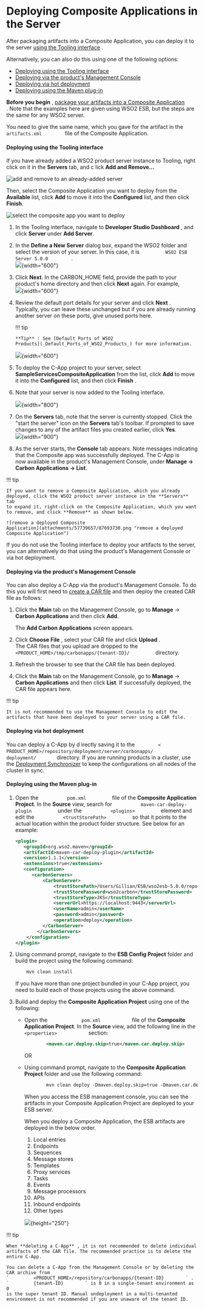 # Deploying Composite Applications in the Server

After packaging artifacts into a Composite Application, you can deploy
it to the server [using the Tooling
interface](#DeployingCompositeApplicationsintheServer-DeployingusingtheToolinginterface)
.

Alternatively, you can also do this using one of the following options:

-   [Deploying using the Tooling
    interface](#DeployingCompositeApplicationsintheServer-DeployingusingtheToolinginterface)
-   [Deploying via the product's Management
    Console](#DeployingCompositeApplicationsintheServer-Deployingviatheproduct'sManagementConsole)
-   [Deploying via hot
    deployment](#DeployingCompositeApplicationsintheServer-Deployingviahotdeployment)
-   [Deploying using the Maven
    plug-in](#DeployingCompositeApplicationsintheServer-DeployingusingtheMavenplug-in)

**Before you begin** , [package your artifacts into a Composite
Application](_Packaging_Artifacts_into_Composite_Applications_) . Note
that the examples here are given using WSO2 ESB, but the steps are the
same for any WSO2 server.

You need to give the same name, which you gave for the artifact in the
`          artifacts.xml         ` file of the Composite Application.

####  Deploying using the Tooling interface

If you have already added a WSO2 product server instance to Tooling,
right click on it in the **Servers** tab, and c lick **Add and
Remove...**

![add and remove to an already-added
server](attachments/57739657/87693724.png "add and remove to an already-added server")

Then, select the Composite Application you want to deploy from the
**Available** list, click **Add** to move it into the **Configured**
list, and then click **Finish**.

![select the composite app you want to
deploy](attachments/57739657/87693726.png "select the composite app you want to deploy")

1.  In the Tooling interface, navigate to **Developer Studio Dashboard**
    , and click **Server** under **Add Server**.

2.  In the **Define a New Server** dialog box, expand the
    WSO2 folder and select the version of your server. In this case, it
    is `          WSO2 ESB Server 5.0.0         ` .  
    ![](attachments/53121319/53284204.png){width="600"}
3.  Click **Next**. In the CARBON\_HOME field, provide the path to your
    product's home directory and then click **Next** again. For
    example,  
    ![](attachments/53121319/53284218.png){width="600"}
4.  Review the default port details for your server and click **Next**
    .  
    Typically, you can leave these unchanged but if you are already
    running another server on these ports, give unused ports here.

    !!! tip
    
        **Tip** : See [Default Ports of WSO2
        Products](_Default_Ports_of_WSO2_Products_) for more information.
    

    ![](attachments/53121319/53284206.png){width="600"}

5.  To deploy the C-App project to your server, select
    **SampleServicesCompositeApplication** from the list, click **Add**
    to move it into the **Configured** list, and then click **Finish**
    .  

      

6.  Note that your server is now added to the Tooling interface.

    ![](attachments/53121319/53285006.png){width="800"}

7.  On the **Servers** tab, note that the server is currently stopped.
    Click the "start the server" icon on the **Servers** tab's toolbar.
    If prompted to save changes to any of the artifact files you created
    earlier, click **Yes**.  
    ![](attachments/53121319/53285075.png){width="900"}

8.  As the server starts, the **Console** tab appears. Note messages
    indicating that the Composite app was successfully deployed. The
    C-App is now available in the product's Management Console, under
    **Manage -\> Carbon Applications -\> List**.

!!! tip
    
    If you want to remove a Composite Application, which you already
    deployed, click the WSO2 product server instance in the **Servers** tab
    to expand it, right-click on the Composite Application, which you want
    to remove, and click **Remove** as shown below.
    
    ![remove a deployed Composite
    Application](attachments/57739657/87693730.png "remove a deployed Composite Application")
    

If you do not use the Tooling interface to deploy your artifacts to the
server, you can alternatively do that using the product's Management
Console or via hot deployment.

#### Deploying via the product's Management Console

You can also deploy a C-App via the product's Management Console. To do
this you will first need to [create a CAR
file](https://docs.wso2.com/display/ADMIN44x/Packaging+Artifacts+into+Composite+Applications#PackagingArtifactsintoCompositeApplications-CreatingaCompositeApplicationArchive(CAR)file)
and then deploy the created CAR file as follows:

1.  Click the **Main** tab on the Management Console, go to **Manage**
    -\> **Carbon Applications** and then click **Add**.

    The **Add Carbon Applications** screen appears.

2.  Click **Choose File** , select your CAR file and click **Upload**
    .  
    The CAR files that you upload are dropped to the
    `           <PRODUCT_HOME>/tmp/carbonapps/{tenant-ID}/          `
    directory.

3.  Refresh the browser to see that the CAR file has been deployed.

4.  Click the **Main** tab on the Management Console, go to **Manage**
    -\> **Carbon Applications** and then click **List**. If
    successfully deployed, the CAR file appears here.

!!! tip
    
    It is not recommended to use the Management Console to edit the
    artifacts that have been deployed to your server using a CAR file.
    

#### Deploying via hot deployment

You can deploy a C-App by d irectly saving it to the
`         <        `
`         PRODUCT_HOME>/repository/deployment/server/carbonapps/        `
`         deployment/        ` directory. If you are running products in
a cluster, use the [Deployment
Synchronizer](http://docs.wso2.org/display/CLUSTER44x/Configuring+Deployment+Synchronizer)
to keep the configurations on all nodes of the cluster in sync.

#### Deploying using the Maven plug-in

1.  Open the `           pom.xml          ` file of the **Composite
    Application Project**. In the **Source** view, search for
    `           maven-car-deploy-plugin          ` under the
    `           <plugins>          ` element and edit the
    `           <trustStorePath>          ` so that it points to the
    actual location within the product folder structure. See below for
    an example:

    ``` xml
    <plugin>
       <groupId>org.wso2.maven</groupId>
       <artifactId>maven-car-deploy-plugin</artifactId>
       <version>1.1.1</version>
       <extensions>true</extensions>
       <configuration>
          <carbonServers>
              <CarbonServer>
                  <trustStorePath>/Users/Gillian/ESB/wso2esb-5.0.0/repository/resources/security/wso2carbon.jks</trustStorePath>
                  <trustStorePassword>wso2carbon</trustStorePassword>
                  <trustStoreType>JKS</trustStoreType>
                  <serverUrl>https://localhost:9443</serverUrl>
                  <userName>admin</userName>
                  <password>admin</password>
                  <operation>deploy</operation>
              </CarbonServer>
            </carbonServers>
        </configuration>
    </plugin>
    ```

2.  Using command prompt, navigate to the **ESB Config Project** folder
    and build the project using the following command:

    ``` xml
        mvn clean install
    ```

    If you have more than one project bundled in your C-App project, you
    need to build each of those projects using the above command.

3.  Build and deploy the **Composite Application Project** using one of
    the following:

    -   Open the `             pom.xml            ` file of the
        **Composite Application Project**. In the **Source** view, add
        the following line in the
        `             <properties>            ` section:

        ``` xml
                <maven.car.deploy.skip>true</maven.car.deploy.skip>
        ```

        OR

    -   Using command prompt, navigate to the **Composite Application
        Project** folder and use the following command:

        ``` xml
                mvn clean deploy -Dmaven.deploy.skip=true -Dmaven.car.deploy.skip=false 
        ```

        When you access the ESB management console, you can see the
        artifacts in your Composite Application Project are deployed to
        your ESB server.

        When you deploy a Composite Application, the ESB artifacts are
        deployed in the below order.

        1.  Local entries
        2.  Endpoints
        3.  Sequences
        4.  Message stores
        5.  Templates
        6.  Proxy services
        7.  Tasks
        8.  Events
        9.  Message processors
        10. APIs
        11. Inbound endpoints
        12. Other types

        ![](attachments/57739657/57760645.png){height="250"}

!!! tip
    
    When **deleting a C-App** , it is not recommended to delete individual
    artifacts of the CAR file. The recommended practice is to delete the
    entire C-App.
    
    You can delete a C-App from the Management Console or by deleting the
    CAR archive from
    `         <PRODUCT_HOME>/repository/carbonapps/{tenant-ID}        ` .
    `         {tenant-ID}        ` is 0 in a single-tenant environment as 0
    is the super tenant ID. Manual undeployment in a multi-tenanted
    environment is not recommended if you are unaware of the tenant ID.
    
